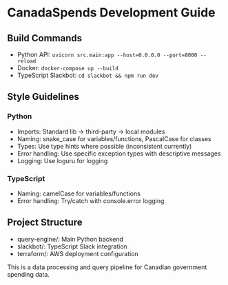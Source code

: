 # CanadaSpends Development Guide

## Build Commands
- Python API: `uvicorn src.main:app --host=0.0.0.0 --port=8000 --reload`
- Docker: `docker-compose up --build`
- TypeScript Slackbot: `cd slackbot && npm run dev`

## Style Guidelines

### Python
- Imports: Standard lib → third-party → local modules
- Naming: snake_case for variables/functions, PascalCase for classes
- Types: Use type hints where possible (inconsistent currently)
- Error handling: Use specific exception types with descriptive messages
- Logging: Use loguru for logging

### TypeScript
- Naming: camelCase for variables/functions
- Error handling: Try/catch with console.error logging

## Project Structure
- query-engine/: Main Python backend
- slackbot/: TypeScript Slack integration
- terraform/: AWS deployment configuration

This is a data processing and query pipeline for Canadian government spending data.